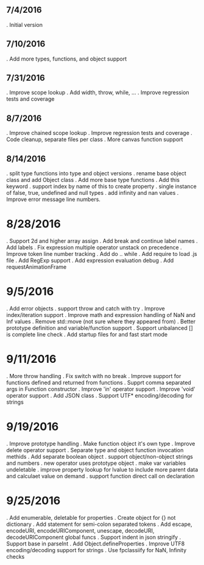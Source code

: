 ## 7/4/2016
 . Initial version
## 7/10/2016
 . Add more types, functions, and object support
## 7/31/2016
 . Improve scope lookup
 . Add width, throw, while, ...
 . Improve regression tests and coverage
## 8/7/2016
 . Improve chained scope lookup
 . Improve regression tests and coverage
 . Code cleanup, separate files per class
 . More canvas function support
## 8/14/2016
 . split type functions into type and object versions
 . rename base object class and add Object class
 . Add more base type functions
 . Add this keyword
 . support index by name of this to create property
 . single instance of false, true, undefined and null types
 . add infinity and nan values
 . Improve error message line numbers.
# 8/28/2016
 . Support 2d and higher array assign
 . Add break and continue label names
 . Add labels
 . Fix expression multiple operator unstack on precedence
 . Improve token line number tracking
 . Add do .. while
 . Add require to load .js file
 . Add RegExp support
 . Add expression evaluation debug
 . Add requestAnimationFrame
# 9/5/2016
 . Add error objects
 . support throw and catch with try
 . Improve index/iteration support
 . Improve math and expression handling of NaN and Inf values
 . Remove std::move (not sure where they appeared from)
 . Better prototype definition and variable/function support
 . Support unbalanced [] is complete line check
 . Add startup files for and fast start mode
# 9/11/2016
 . More throw handling
 . Fix switch with no break
 . Improve support for functions defined and returned from functions
 . Supprt comma separated args in Function constructor
 . Improve 'in' operator support
 . Improve 'void' operator support
 . Add JSON class
 . Support UTF* encoding/decoding for strings
# 9/19/2016
 . Improve prototype handling
 . Make function object it's own type
 . Improve delete operator support
 . Separate type and object function invocation methids
 . Add separate boolean object
 . support object/non-object strings and numbers
 . new operator uses prototype object
 . make var variables undeletable
 . improve property lookup for lvalue to include more parent data and calculaet value on demand
 . support function direct call on declaration

# 9/25/2016
 . Add enumerable, deletable for properties
 . Create object for {} not dictionary
 . Add statement for semi-colon separated tokens
 . Add escape, encodeURI, encodeURIComponent, unescape, decodeURI, decodeURIComponent global funcs
 . Support indent in json stringify
 . Support base in parseInt
 . Add Object.defineProperties
 . Improve UTF8 encoding/decoding support for strings
 . Use fpclassiify for NaN, Infinity checks
